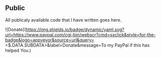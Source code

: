 ## Public
All publicaly available code that I have written goes here.

![Donate](https://img.shields.io/badge/dynamic/yaml.svg?url=https://www.paypal.com/cgi-bin/webscr?cmd=sxclick&style=for-the-badge&logo=appveyor&source=url&query=<$.DATA.SUBDATA>&label=Donate&message=To my PayPal if this has helped You.)
